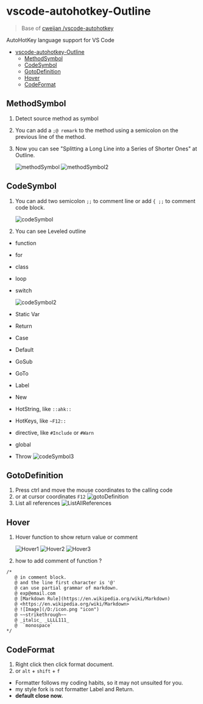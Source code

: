 # vscode-autohotkey-Outline

> Base of [cweijan /vscode-autohotkey](https://github.com/cweijan/vscode-autohotkey)

AutoHotKey language support for VS Code

- [vscode-autohotkey-Outline](#vscode-autohotkey-outline)
  - [MethodSymbol](#methodsymbol)
  - [CodeSymbol](#codesymbol)
  - [GotoDefinition](#gotodefinition)
  - [Hover](#hover)
  - [CodeFormat](#codeformat)

## MethodSymbol

1. Detect source method as symbol
2. You can add a `;@ remark` to the method using a semicolon on the previous line of the method.
3. Now you can see "Splitting a Long Line into a Series of Shorter Ones" at Outline.

   ![methodSymbol](image/methodSymbol.jpg)
   ![methodSymbol2](image/methodSymbol2.jpg)

## CodeSymbol

1. You can add two semicolon `;;` to comment line
   or add `{ ;;` to comment code block.

   ![codeSymbol](image/codeSymbol.jpg)

2. You can see Leveled outline

- function
- for
- class
- loop
- switch

  ![codeSymbol2](image/codeSymbol2.jpg)

- Static Var
- Return
- Case
- Default
- GoSub
- GoTo
- Label
- New
- HotString, like `::ahk::`
- HotKeys, like `~F12::`
- directive, like `#Include` or `#Warn`
- global
- Throw
  ![codeSymbol3](image/codeSymbol3.jpg)

## GotoDefinition

1. Press ctrl and move the mouse coordinates to the calling code
2. or at cursor coordinates `F12`
   ![gotoDefinition](image/gotoDefinition.jpg)
3. List all references
   ![ListAllReferences](image/ListAllReferences.jpg)

## Hover

1. Hover function to show return value or comment

    ![Hover1](image/Hover1.jpg)
    ![Hover2](image/Hover2.jpg)
    ![Hover3](image/Hover3.jpg)

2. how to add comment of function ?

 ```
/*
    @ in comment block.
    @ and the line first character is '@'
    @ can use partial grammar of markdown.
    @ exp@email.com
    @ [Markdown Rule](https://en.wikipedia.org/wiki/Markdown)
    @ <https://en.wikipedia.org/wiki/Markdown>
    @ ![Image](/D:/icon.png "icon")
    @ ~~strikethrough~~
    @ _italic_ _LLLL111_
    @  `monospace`
*/
 ```

## CodeFormat

1. Right click then click format document.
2. or `alt` + `shift` + `f`

- Formatter follows my coding habits, so it may not unsuited for you.
- my style fork is not formatter Label and Return.
- **default close now.**
